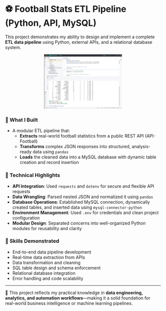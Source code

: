 # ⚽ Football Stats ETL Pipeline (Python, API, MySQL)

This project demonstrates my ability to design and implement a complete **ETL data pipeline** using Python, external APIs, and a relational database system.

<p align="center">
  <img src="images/image-01.png" width="50%"/>
</p>

### 🧠 What I Built
- A modular ETL pipeline that:
  - **Extracts** real-world football statistics from a public REST API (API-Football)
  - **Transforms** complex JSON responses into structured, analysis-ready data using `pandas`
  - **Loads** the cleaned data into a MySQL database with dynamic table creation and record insertion

### 🔧 Technical Highlights
- **API Integration**: Used `requests` and `dotenv` for secure and flexible API requests
- **Data Wrangling**: Parsed nested JSON and normalized it using `pandas`
- **Database Operations**: Established MySQL connection, dynamically created tables, and inserted data using `mysql-connector-python`
- **Environment Management**: Used `.env` for credentials and clean project configuration
- **Modular Design**: Separated concerns into well-organized Python modules for reusability and clarity

### 🎯 Skills Demonstrated
- End-to-end data pipeline development
- Real-time data extraction from APIs
- Data transformation and cleaning
- SQL table design and schema enforcement
- Relational database integration
- Error handling and code scalability

---

📍 This project reflects my practical knowledge in **data engineering, analytics, and automation workflows**—making it a solid foundation for real-world business intelligence or machine learning pipelines.
